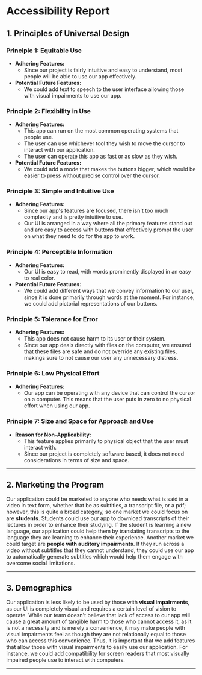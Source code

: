 # Accessibility Report

## 1. Principles of Universal Design

### Principle 1: Equitable Use
- **Adhering Features:**
    - Since our project is fairly intuitive and easy to understand, most people will be able to use our app effectively. 
- **Potential Future Features:**
    - We could add text to speech to the user interface allowing those with visual impairments to use our app.

### Principle 2: Flexibility in Use
- **Adhering Features:**
    - This app can run on the most common operating systems that people use.
    - The user can use whichever tool they wish to move the cursor to interact with our application.
    - The user can operate this app as fast or as slow as they wish.
- **Potential Future Features:**
    - We could add a mode that makes the buttons bigger, which would be easier to press without precise control over the cursor.

### Principle 3: Simple and Intuitive Use
- **Adhering Features:**
    - Since our app's features are focused, there isn't too much complexity and is pretty intuitive to use.
    - Our UI is arranged in a way where all the primary features stand out and are easy to access with buttons that effectively prompt the user on what they need to do for the app to work.

### Principle 4: Perceptible Information
- **Adhering Features:**
    - Our UI is easy to read, with words prominently displayed in an easy to real color.
- **Potential Future Features:**
    - We could add different ways that we convey information to our user, since it is done primarily through words at the moment. For instance, we could add pictorial representations of our buttons.

### Principle 5: Tolerance for Error
- **Adhering Features:**
    - This app does not cause harm to its user or their system.
    - Since our app deals directly with files on the computer, we ensured that these files are safe and do not override any existing files, makings sure to not cause our user any unnecessary distress.

### Principle 6: Low Physical Effort
- **Adhering Features:**
    - Our app can be operating with any device that can control the cursor on a computer. This means that the user puts in zero to no physical effort when using our app.

### Principle 7: Size and Space for Approach and Use
- **Reason for Non-Applicability:**
    - This feature applies primarily to physical object that the user must interact with.
    - Since our project is completely software based, it does not need considerations in terms of size and space.

---

## 2. Marketing the Program

Our application could be marketed to anyone who needs what is said in a video in text form, whether that be as subtitles, a transcript file, or a pdf; however, this is quite a broad category, so one market we could focus on are **students**. Students could use our app to download transcripts of their lectures in order to enhance their studying. If the student is learning a new language, our application could help them by translating transcripts to the language they are learning to enhance their experience. Another market we could target are **people with auditory impairments**. If they run across a video without subtitles that they cannot understand, they could use our app to automatically generate subtitles which would help them engage with overcome social limitations.

---

## 3. Demographics

Our application is less likely to be used by those with **visual impairments**, as our UI is completely visual and requires a certain level of vision to operate. While our team doesn't believe that lack of access to our app will cause a great amount of tangible harm to those who cannot access it, as it is not a necessity and is merely a convenience, it may make people with visual impairments feel as though they are not relationally equal to those who can access this convenience. Thus, it is important that we add features that allow those with visual impairments to easily use our application. For instance, we could add compatibility for screen readers that most visually impaired people use to interact with computers.

---


